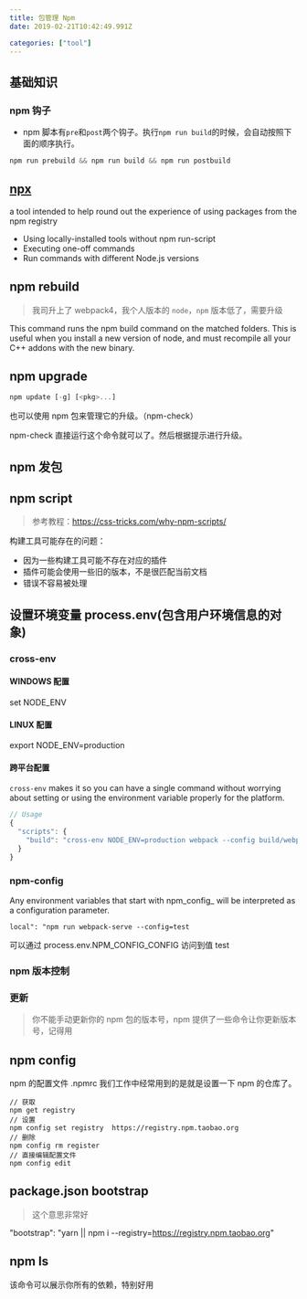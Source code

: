 ```yaml
---
title: 包管理 Npm
date: 2019-02-21T10:42:49.991Z

categories: ["tool"]
---
```


## 基础知识

### npm 钩子

- npm 脚本有`pre`和`post`两个钩子。执行`npm run build`的时候，会自动按照下面的顺序执行。

```javascript
npm run prebuild && npm run build && npm run postbuild
```

## [npx](https://medium.com/@maybekatz/introducing-npx-an-npm-package-runner-55f7d4bd282b)

a tool intended to help round out the experience of using packages from the npm registry

- Using locally-installed tools without npm run-script
- Executing one-off commands
- Run commands with different Node.js versions

## npm rebuild

> 我司升上了 webpack4，我个人版本的 `node`，`npm` 版本低了，需要升级

This command runs the npm build command on the matched folders. This is useful when you install a new version of node, and must recompile all your C++ addons with the new binary.

## npm upgrade

```js
npm update [-g] [<pkg>...]
```

也可以使用 npm 包来管理它的升级。（npm-check）

npm-check 直接运行这个命令就可以了。然后根据提示进行升级。

## npm 发包

## npm script

> 参考教程：https://css-tricks.com/why-npm-scripts/

构建工具可能存在的问题：

- 因为一些构建工具可能不存在对应的插件
- 插件可能会使用一些旧的版本，不是很匹配当前文档
- 错误不容易被处理

## 设置环境变量 process.env(包含用户环境信息的对象)

### cross-env

#### WINDOWS 配置

set NODE_ENV

#### LINUX 配置

export NODE_ENV=production

#### 跨平台配置

`cross-env` makes it so you can have a single command without worrying about setting or using the environment variable properly for the platform.

```js
// Usage
{
  "scripts": {
    "build": "cross-env NODE_ENV=production webpack --config build/webpack.config.js"
  }
}
```

### npm-config

Any environment variables that start with npm_config\_ will be interpreted as a configuration parameter.

`local": "npm run webpack-serve --config=test`

可以通过 process.env.NPM_CONFIG_CONFIG 访问到值 test

### npm 版本控制

### 更新

> 你不能手动更新你的 npm 包的版本号，npm 提供了一些命令让你更新版本号，记得用

## npm config

npm 的配置文件 .npmrc
我们工作中经常用到的是就是设置一下 npm 的仓库了。

```shell
// 获取
npm get registry
// 设置
npm config set registry  https://registry.npm.taobao.org
// 删除
npm config rm register
// 直接编辑配置文件
npm config edit
```

## package.json bootstrap

> 这个意思非常好

"bootstrap": "yarn || npm i --registry=https://registry.npm.taobao.org"

## npm ls

该命令可以展示你所有的依赖，特别好用
